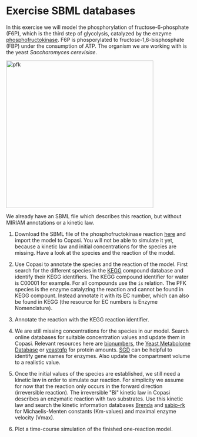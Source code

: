 # Exercise SBML databases

In this exercise we will model the phosphorylation of fructose-6-phosphate (F6P), which is the third step of glycolysis, catalyzed by the enzyme [phosphofructokinase](https://en.wikipedia.org/wiki/Glycolysis#Preparatory_phase). F6P is phosporylated to fructose-1,6-bisphosphate (FBP) under the consumption of ATP. The organism we are working with is the yeast *Saccharomyces cerevisiae*.

<img src="https://raw.githubusercontent.com/tbphu/Fachkurs_Bachelor_WS1617/master/sbml_databases/pfk.jpg" alt="pfk" width="400px">

We already have an SBML file which describes this reaction, but without MIRIAM annotations or a kinetic law. 

1. Download the SBML file of the phosphofructokinase reaction [here](https://raw.githubusercontent.com/tbphu/Fachkurs_Bachelor_WS1617/master/sbml_databases/phosphofructokinase.xml) and import the model to Copasi. You will not be able to simulate it yet, because a kinetic law and initial concentrations for the species are missing. Have a look at the species and the reaction of the model.

2. Use Copasi to annotate the species and the reaction of the model. First search for the different species in the [KEGG](http://www.genome.jp/kegg/) compound database and identify their KEGG identifiers. The KEGG compound identifier for water is C00001 for example. For all compounds use the `is` relation. The PFK species is the enzyme catalyzing the reaction and cannot be found in KEGG compount. Instead annotate it with its EC number, which can also be found in KEGG (the resource for EC numbers is Enzyme Nomenclature). 

3. Annotate the reaction with the KEGG reaction identifier.

4. We are still missing concentrations for the species in our model. Search online databases for suitable concentration values and update them in Copasi. Relevant resources here are [bionumbers](http://bionumbers.org), the [Yeast Metabolome Database](http://www.ymdb.ca/) or [yeastgfp](http://yeastgfp.yeastgenome.org/) for protein amounts. [SGD](http://http://yeastgenome.org) can be helpful to identify gene names for enzymes. Also update the compartment volume to a realistic value.

5. Once the initial values of the species are established, we still need a kinetic law in order to simulate our reaction. For simplicity we assume for now that the reaction only occurs in the forward direction (irreversible reaction). The irreversible "Bi" kinetic law in Copasi describes an enzymatic reaction with two substrates. Use this kinetic law and search the kinetic information databases [Brenda](http://www.brenda-enzymes.de) and [sabio-rk](http://sabio.villa-bosch.de/) for Michaelis-Menten constants (Km-values) and maximal enzyme velocity (Vmax).

6. Plot a time-course simulation of the finished one-reaction model.